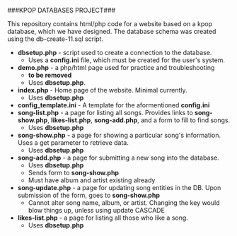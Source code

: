 ###KPOP DATABASES PROJECT###

This repository contains html/php code for a website based on a kpop database, which we have designed. The database schema was created using the db-create-11.sql script. 

* **dbsetup.php** - script used to create a connection to the database. 
	* Uses a **config.ini** file, which must be created for the user's system.
* **demo.php** - a php/html page used for practice and troubleshooting 
	* **to be removed**
	* Uses **dbsetup.php**.
* **index.php** - Home page of the website. Minimal currently.
	* Uses **dbsetup.php**
* **config_template.ini** - A template for the aformentioned **config.ini**
* **song-list.php** - a page for listing all songs. Provides links to **song-show.php**, **likes-list.php**, **song-add.php**, and a form to fill to find songs.
	* Uses **dbsetup.php** 
* **song-show.php** - a page for showing a particular song's information. Uses a get parameter to retrieve data.
	* Uses **dbsetup.php**
* **song-add.php** - a page for submitting a new song into the database.
	* Uses **dbsetup.php**
	* Sends form to **song-show.php** 
	* Must have album and artist existing already
* **song-update.php** - a page for updating song entities in the DB. Upon submission of the form, goes to **song-show.php**
	* Cannot alter song name, album, or artist. Changing the key would blow things up, unless using update CASCADE
* **likes-list.php** - a page for listing all those who like a song.
	* Uses **dbsetup.php**
